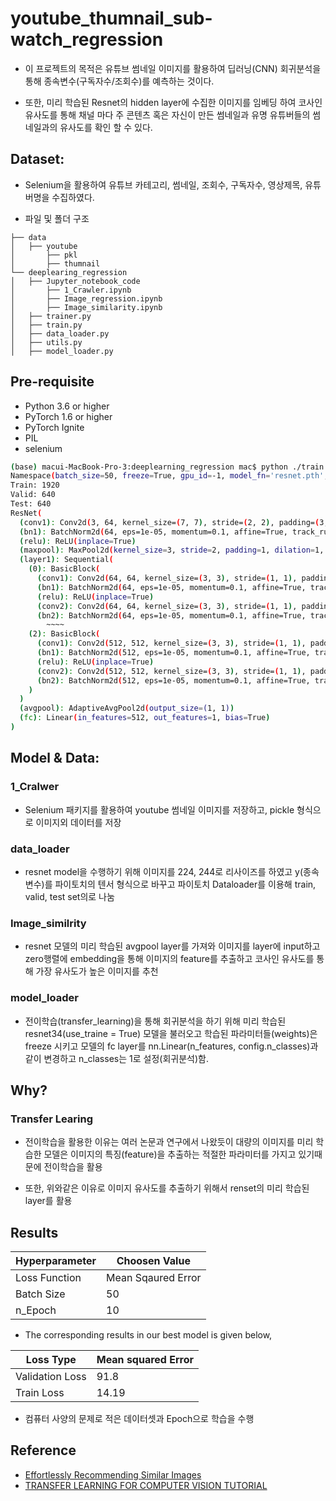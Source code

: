 # youtube_thumnail_sub-watch_regression
  
- 이 프로젝트의 목적은 유튜브 썸네일 이미지를 활용하여 딥러닝(CNN) 회귀분석을 통해 종속변수(구독자수/조회수)를 예측하는 것이다.

- 또한, 미리 학습된 Resnet의 hidden layer에 수집한 이미지를 임베딩 하여 코사인 유사도를 통해 채널 마다 주 콘텐츠 혹은 자신이 만든 썸네일과 유명 유튜버들의 썸네일과의 유사도를 확인 할 수 있다.

## Dataset:
- Selenium을 활용하여 유튜브 카테고리, 썸네일, 조회수, 구독자수, 영상제목, 유튜버명을 수집하였다. 

- 파일 및 폴더 구조
``` python3
├── data
│   ├── youtube
│       ├── pkl
│       ├── thumnail
└── deeplearing_regression
│   ├── Jupyter_notebook_code
│       ├── 1_Crawler.ipynb
│       ├── Image_regression.ipynb
│       ├── Image_similarity.ipynb
│   ├── trainer.py
│   ├── train.py
│   ├── data_loader.py
│   ├── utils.py
│   ├── model_loader.py
```

## Pre-requisite

- Python 3.6 or higher
- PyTorch 1.6 or higher
- PyTorch Ignite
- PIL
- selenium
```bash
(base) macui-MacBook-Pro-3:deeplearning_regression mac$ python ./train.py --model_fn resnet.pth --gpu_id -1 --n_epochs 10 --model_name resnet --n_classes 1 --freeze --use_pretrained
Namespace(batch_size=50, freeze=True, gpu_id=-1, model_fn='resnet.pth', model_name='resnet', n_classes=1, n_epochs=10, train_ratio=0.6, use_pretrained=True, valid_ratio=0.2, verbose=2)
Train: 1920
Valid: 640
Test: 640
ResNet(
  (conv1): Conv2d(3, 64, kernel_size=(7, 7), stride=(2, 2), padding=(3, 3), bias=False)
  (bn1): BatchNorm2d(64, eps=1e-05, momentum=0.1, affine=True, track_running_stats=True)
  (relu): ReLU(inplace=True)
  (maxpool): MaxPool2d(kernel_size=3, stride=2, padding=1, dilation=1, ceil_mode=False)
  (layer1): Sequential(
    (0): BasicBlock(
      (conv1): Conv2d(64, 64, kernel_size=(3, 3), stride=(1, 1), padding=(1, 1), bias=False)
      (bn1): BatchNorm2d(64, eps=1e-05, momentum=0.1, affine=True, track_running_stats=True)
      (relu): ReLU(inplace=True)
      (conv2): Conv2d(64, 64, kernel_size=(3, 3), stride=(1, 1), padding=(1, 1), bias=False)
      (bn2): BatchNorm2d(64, eps=1e-05, momentum=0.1, affine=True, track_running_stats=True)
        ~~~~
    (2): BasicBlock(
      (conv1): Conv2d(512, 512, kernel_size=(3, 3), stride=(1, 1), padding=(1, 1), bias=False)
      (bn1): BatchNorm2d(512, eps=1e-05, momentum=0.1, affine=True, track_running_stats=True)
      (relu): ReLU(inplace=True)
      (conv2): Conv2d(512, 512, kernel_size=(3, 3), stride=(1, 1), padding=(1, 1), bias=False)
      (bn2): BatchNorm2d(512, eps=1e-05, momentum=0.1, affine=True, track_running_stats=True)
    )
  )
  (avgpool): AdaptiveAvgPool2d(output_size=(1, 1))
  (fc): Linear(in_features=512, out_features=1, bias=True)
)

```

## Model & Data:
### 1_Cralwer
- Selenium 패키지를 활용하여 youtube 썸네일 이미지를 저장하고, pickle 형식으로 이미지외 데이터를 저장

### data_loader
- resnet model을 수행하기 위해 이미지를 224, 244로 리사이즈를 하였고 y(종속변수)를 파이토치의 텐서 형식으로 바꾸고 파이토치 Dataloader를 이용해 train, valid, test set의로 나눔

### Image_similrity
- resnet 모델의 미리 학습된 avgpool layer를 가져와 이미지를 layer에 input하고 zero행렬에 embedding을 통해 이미지의 feature를 추출하고 코사인 유사도를 통해 가장 유사도가 높은 이미지를 추천

### model_loader
- 전이학습(transfer_learning)을 통해 회귀분석을 하기 위해 미리 학습된 resnet34(use_traine = True) 모델을 불러오고 학습된 파라미터들(weights)은 freeze 시키고 모델의 fc layer를 nn.Linear(n_features, config.n_classes)과 같이 변경하고 n_classes는 1로 설정(회귀분석)함.

## Why?
### Transfer Learing
- 전이학습을 활용한 이유는 여러 논문과 연구에서 나왔듯이 대량의 이미지를 미리 학습한 모델은 이미지의 특징(feature)을 추출하는 적절한 파라미터를 가지고 있기때문에 전이학습을 활용

- 또한, 위와같은 이유로 이미지 유사도를 추출하기 위해서 renset의 미리 학습된 layer를 활용

## Results 

| Hyperparameter| Choosen Value |
| -------------   | -------------      |
| Loss Function | Mean Sqaured Error	|
| Batch Size | 50	|
| n_Epoch | 10	|

- The corresponding results in our best model is given below, 

| Loss Type       | Mean squared Error |
| -------------   | -------------      |
| Validation Loss | 91.8	       |
| Train Loss 	  | 14.19	       |

- 컴퓨터 사양의 문제로 적은 데이터셋과 Epoch으로 학습을 수행

## Reference

- [Effortlessly Recommending Similar Images](https://towardsdatascience.com/effortlessly-recommending-similar-images-b65aff6aabfb)
- [TRANSFER LEARNING FOR COMPUTER VISION TUTORIAL](https://pytorch.org/tutorials/beginner/transfer_learning_tutorial.html)
